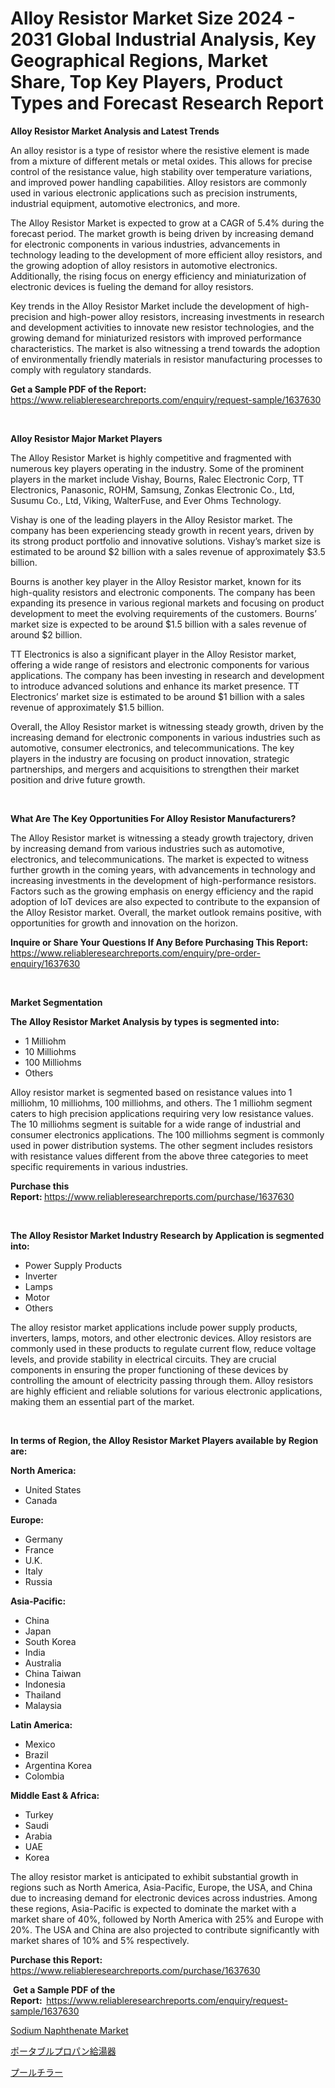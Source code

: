 <p><h1>Alloy Resistor Market Size 2024 - 2031 Global Industrial Analysis, Key Geographical Regions, Market Share, Top Key Players, Product Types and Forecast Research Report</h1></p><p><strong>Alloy Resistor Market Analysis and Latest Trends</strong></p>
<p><p>An alloy resistor is a type of resistor where the resistive element is made from a mixture of different metals or metal oxides. This allows for precise control of the resistance value, high stability over temperature variations, and improved power handling capabilities. Alloy resistors are commonly used in various electronic applications such as precision instruments, industrial equipment, automotive electronics, and more.</p><p>The Alloy Resistor Market is expected to grow at a CAGR of 5.4% during the forecast period. The market growth is being driven by increasing demand for electronic components in various industries, advancements in technology leading to the development of more efficient alloy resistors, and the growing adoption of alloy resistors in automotive electronics. Additionally, the rising focus on energy efficiency and miniaturization of electronic devices is fueling the demand for alloy resistors.</p><p>Key trends in the Alloy Resistor Market include the development of high-precision and high-power alloy resistors, increasing investments in research and development activities to innovate new resistor technologies, and the growing demand for miniaturized resistors with improved performance characteristics. The market is also witnessing a trend towards the adoption of environmentally friendly materials in resistor manufacturing processes to comply with regulatory standards.</p></p>
<p><strong>Get a Sample PDF of the Report:&nbsp;</strong> <a href="https://www.reliableresearchreports.com/enquiry/request-sample/1637630">https://www.reliableresearchreports.com/enquiry/request-sample/1637630</a></p>
<p>&nbsp;</p>
<p><strong>Alloy Resistor Major Market Players</strong></p>
<p><p>The Alloy Resistor Market is highly competitive and fragmented with numerous key players operating in the industry. Some of the prominent players in the market include Vishay, Bourns, Ralec Electronic Corp, TT Electronics, Panasonic, ROHM, Samsung, Zonkas Electronic Co., Ltd, Susumu Co., Ltd, Viking, WalterFuse, and Ever Ohms Technology.</p><p>Vishay is one of the leading players in the Alloy Resistor market. The company has been experiencing steady growth in recent years, driven by its strong product portfolio and innovative solutions. Vishay’s market size is estimated to be around $2 billion with a sales revenue of approximately $3.5 billion.</p><p>Bourns is another key player in the Alloy Resistor market, known for its high-quality resistors and electronic components. The company has been expanding its presence in various regional markets and focusing on product development to meet the evolving requirements of the customers. Bourns’ market size is expected to be around $1.5 billion with a sales revenue of around $2 billion.</p><p>TT Electronics is also a significant player in the Alloy Resistor market, offering a wide range of resistors and electronic components for various applications. The company has been investing in research and development to introduce advanced solutions and enhance its market presence. TT Electronics’ market size is estimated to be around $1 billion with a sales revenue of approximately $1.5 billion.</p><p>Overall, the Alloy Resistor market is witnessing steady growth, driven by the increasing demand for electronic components in various industries such as automotive, consumer electronics, and telecommunications. The key players in the industry are focusing on product innovation, strategic partnerships, and mergers and acquisitions to strengthen their market position and drive future growth.</p></p>
<p>&nbsp;</p>
<p><strong>What Are The Key Opportunities For Alloy Resistor Manufacturers?</strong></p>
<p><p>The Alloy Resistor market is witnessing a steady growth trajectory, driven by increasing demand from various industries such as automotive, electronics, and telecommunications. The market is expected to witness further growth in the coming years, with advancements in technology and increasing investments in the development of high-performance resistors. Factors such as the growing emphasis on energy efficiency and the rapid adoption of IoT devices are also expected to contribute to the expansion of the Alloy Resistor market. Overall, the market outlook remains positive, with opportunities for growth and innovation on the horizon.</p></p>
<p><strong>Inquire or Share Your Questions If Any Before Purchasing This Report:</strong> <a href="https://www.reliableresearchreports.com/enquiry/pre-order-enquiry/1637630">https://www.reliableresearchreports.com/enquiry/pre-order-enquiry/1637630</a></p>
<p>&nbsp;</p>
<p><strong>Market Segmentation</strong></p>
<p><strong>The Alloy Resistor Market Analysis by types is segmented into:</strong></p>
<p><ul><li>1 Milliohm</li><li>10 Milliohms</li><li>100 Milliohms</li><li>Others</li></ul></p>
<p><p>Alloy resistor market is segmented based on resistance values into 1 milliohm, 10 milliohms, 100 milliohms, and others. The 1 milliohm segment caters to high precision applications requiring very low resistance values. The 10 milliohms segment is suitable for a wide range of industrial and consumer electronics applications. The 100 milliohms segment is commonly used in power distribution systems. The other segment includes resistors with resistance values different from the above three categories to meet specific requirements in various industries.</p></p>
<p><strong>Purchase this Report:&nbsp;</strong><a href="https://www.reliableresearchreports.com/purchase/1637630">https://www.reliableresearchreports.com/purchase/1637630</a></p>
<p>&nbsp;</p>
<p><strong>The Alloy Resistor Market Industry Research by Application is segmented into:</strong></p>
<p><ul><li>Power Supply Products</li><li>Inverter</li><li>Lamps</li><li>Motor</li><li>Others</li></ul></p>
<p><p>The alloy resistor market applications include power supply products, inverters, lamps, motors, and other electronic devices. Alloy resistors are commonly used in these products to regulate current flow, reduce voltage levels, and provide stability in electrical circuits. They are crucial components in ensuring the proper functioning of these devices by controlling the amount of electricity passing through them. Alloy resistors are highly efficient and reliable solutions for various electronic applications, making them an essential part of the market.</p></p>
<p>&nbsp;</p>
<p><strong>In terms of Region, the Alloy Resistor Market Players available by Region are:</strong></p>
<p>
    <p> <strong> North America: </strong>
        <ul>
            <li>United States</li>
            <li>Canada</li>
        </ul>
        </p> 
    <p> <strong> Europe: </strong>
        <ul>
            <li>Germany</li>
            <li>France</li>
            <li>U.K.</li>
            <li>Italy</li>
            <li>Russia</li>
        </ul>
        </p> 
    <p> <strong> Asia-Pacific: </strong>
        <ul>
            <li>China</li>
            <li>Japan</li>
            <li>South Korea</li>
            <li>India</li>
            <li>Australia</li>
            <li>China Taiwan</li>
            <li>Indonesia</li>
            <li>Thailand</li>
            <li>Malaysia</li>
        </ul>
        </p> 
    <p> <strong> Latin America: </strong>
        <ul>
            <li>Mexico</li>
            <li>Brazil</li>
            <li>Argentina Korea</li>
            <li>Colombia</li>
        </ul>
        </p> 
    <p> <strong> Middle East & Africa: </strong>
        <ul>
            <li>Turkey</li>
            <li>Saudi</li>
            <li>Arabia</li>
            <li>UAE</li>
            <li>Korea</li>
        </ul>
    </p>
    </p>
<p><p>The alloy resistor market is anticipated to exhibit substantial growth in regions such as North America, Asia-Pacific, Europe, the USA, and China due to increasing demand for electronic devices across industries. Among these regions, Asia-Pacific is expected to dominate the market with a market share of 40%, followed by North America with 25% and Europe with 20%. The USA and China are also projected to contribute significantly with market shares of 10% and 5% respectively.</p></p>
<p><strong>Purchase this Report: </strong><a href="https://www.reliableresearchreports.com/purchase/1637630">https://www.reliableresearchreports.com/purchase/1637630</a></p>
<p>&nbsp;<strong>Get a Sample PDF of the Report:&nbsp;&nbsp;</strong><a href="https://www.reliableresearchreports.com/enquiry/request-sample/1637630">https://www.reliableresearchreports.com/enquiry/request-sample/1637630</a></p>
<p><strong></strong></p>
<p><p><a href="https://summer-dogwood-3e9.notion.site/Sodium-Naphthenate-Market-Size-Share-Trends-Analysis-Report-By-Application-Regional-Outlook-Com-b90c27cf186c494b9fb54da9af0552a7">Sodium Naphthenate Market</a></p><p><a href="https://github.com/JacksonWiza1924/Market-Research-Report-List-1/blob/main/928928512257.md">ポータブルプロパン給湯器</a></p><p><a href="https://github.com/Calvi3ynJerde867/Market-Research-Report-List-1/blob/main/677593012256.md">プールチラー</a></p></p>